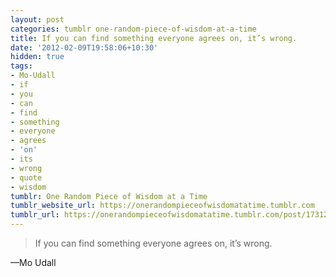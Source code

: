 ```yaml
---
layout: post
categories: tumblr one-random-piece-of-wisdom-at-a-time
title: If you can find something everyone agrees on, it’s wrong.
date: '2012-02-09T19:58:06+10:30'
hidden: true
tags:
- Mo-Udall
- if
- you
- can
- find
- something
- everyone
- agrees
- 'on'
- its
- wrong
- quote
- wisdom
tumblr: One Random Piece of Wisdom at a Time
tumblr_website_url: https://onerandompieceofwisdomatatime.tumblr.com
tumblr_url: https://onerandompieceofwisdomatatime.tumblr.com/post/17312945209/if-you-can-find-something-everyone-agrees-on-its
---
```

> If you can find something everyone agrees on, it’s wrong.

—Mo Udall
